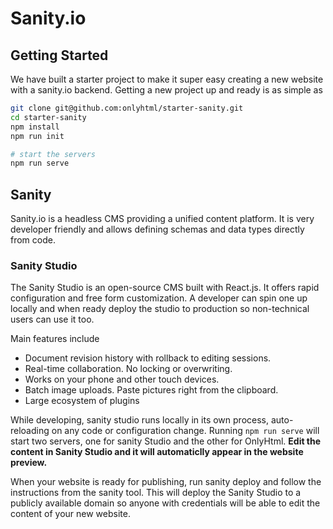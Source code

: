 # Sanity.io

## Getting Started

We have built a starter project to make it super easy creating a new website with a sanity.io backend. Getting a new project up and ready is as simple as

```bash
git clone git@github.com:onlyhtml/starter-sanity.git
cd starter-sanity
npm install
npm run init

# start the servers
npm run serve
```

## Sanity

Sanity.io is a headless CMS providing a unified content platform. It is very developer friendly and allows defining schemas and data types directly from code.

### Sanity Studio

The Sanity Studio is an open-source CMS built with React.js. It offers rapid configuration and free form customization. A developer can spin one up locally and when ready deploy the studio to production so non-technical users can use it too. 

Main features include

* Document revision history with rollback to editing sessions.
* Real-time collaboration. No locking or overwriting.
* Works on your phone and other touch devices.
* Batch image uploads. Paste pictures right from the clipboard.
* Large ecosystem of plugins

While developing, sanity studio runs locally in its own process, auto-reloading on any code or configuration change. Running `npm run serve` will start two servers, one for sanity Studio and the other for OnlyHtml. **Edit the content in Sanity Studio and it will automaticlly appear in the website preview.**

When your website is ready for publishing, run sanity deploy and follow the instructions from the sanity tool. This will deploy the Sanity Studio to a publicly available domain so anyone with credentials will be able to edit the content of your new website. 


